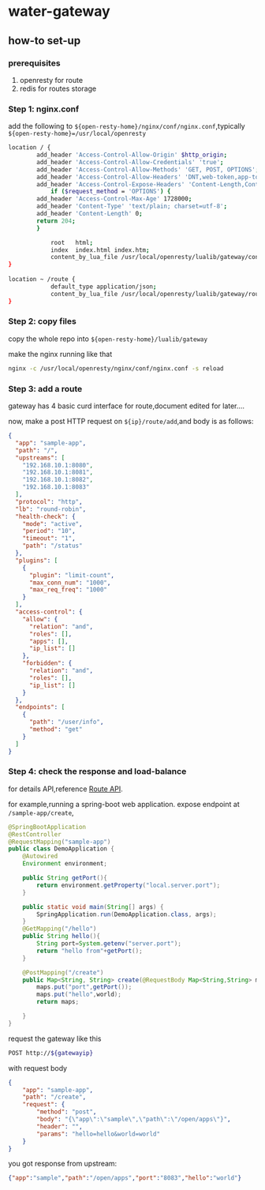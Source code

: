 # water-gateway

## how-to set-up

### prerequisites

1.  openresty for route
2.  redis for routes storage 


###  Step 1: nginx.conf
add the following to `${open-resty-home}/nginx/conf/nginx.conf`,typically `${open-resty-home}=/usr/local/openresty`

```bash
location / {
        add_header 'Access-Control-Allow-Origin' $http_origin;
        add_header 'Access-Control-Allow-Credentials' 'true';
	    add_header 'Access-Control-Allow-Methods' 'GET, POST, OPTIONS';
	    add_header 'Access-Control-Allow-Headers' 'DNT,web-token,app-token,Authorization,Accept,Origin,Keep-Alive,User-Agent,X-Mx-ReqToken,X-Data-Type,X-Auth-Token,X-Requested-With,If-Modified-Since,Cache-Control,Content-Type,Range';
	    add_header 'Access-Control-Expose-Headers' 'Content-Length,Content-Range';
            if ($request_method = 'OPTIONS') {
		add_header 'Access-Control-Max-Age' 1728000;
		add_header 'Content-Type' 'text/plain; charset=utf-8';
		add_header 'Content-Length' 0;
		return 204;
        }

            root   html;
            index  index.html index.htm;
            content_by_lua_file /usr/local/openresty/lualib/gateway/content.lua;
}
 
location ~ /route {
            default_type application/json;
            content_by_lua_file /usr/local/openresty/lualib/gateway/route/route-curd.lua ;
}   
```
###  Step 2: copy files

copy the whole repo into `${open-resty-home}/lualib/gateway`

make the nginx running like that

```bash
nginx -c /usr/local/openresty/nginx/conf/nginx.conf -s reload
```


### Step 3: add a route

gateway has 4 basic curd interface for route,document edited for later....

now, make a post HTTP request on `${ip}/route/add`,and body is as follows:

```json
{
  "app": "sample-app",
  "path": "/",
  "upstreams": [
    "192.168.10.1:8080",
    "192.168.10.1:8081",
    "192.168.10.1:8082",
    "192.168.10.1:8083"
  ],
  "protocol": "http",
  "lb": "round-robin",
  "health-check": {
    "mode": "active",
    "period": "10",
    "timeout": "1",
    "path": "/status"
  },
  "plugins": [
    {
      "plugin": "limit-count",
      "max_conn_num": "1000",
      "max_req_freq": "1000"
    }
  ],
  "access-control": {
    "allow": {
      "relation": "and",
      "roles": [],
      "apps": [],
      "ip_list": []
    },
    "forbidden": {
      "relation": "and",
      "roles": [],
      "ip_list": []
    }
  },
  "endpoints": [
    {
      "path": "/user/info",
      "method": "get"
    }
  ]
}
```
### Step 4: check the response and load-balance

for details API,reference [Route API](doc/route-crud.adoc).

for example,running a spring-boot web application. expose endpoint at `/sample-app/create`,

```java
@SpringBootApplication
@RestController
@RequestMapping("sample-app")
public class DemoApplication {
    @Autowired
    Environment environment;

    public String getPort(){
        return environment.getProperty("local.server.port");
    }

    public static void main(String[] args) {
        SpringApplication.run(DemoApplication.class, args);
    }
    @GetMapping("/hello")
    public String hello(){
        String port=System.getenv("server.port");
        return "hello from"+getPort();
    }

    @PostMapping("/create")
    public Map<String, String> create(@RequestBody Map<String,String> maps,@RequestParam String hello,@RequestParam String world){
        maps.put("port",getPort());
        maps.put("hello",world);
        return maps;

    }
}


```

request the gateway like this

```bash
POST http://${gatewayip}
```
with request body

```json
{
    "app": "sample-app",
    "path": "/create",
    "request": {
        "method": "post",
        "body": "{\"app\":\"sample\",\"path\":\"/open/apps\"}",
        "header": "",
        "params": "hello=hello&world=world"
    }
}
```

you got response from upstream:

```json
{"app":"sample","path":"/open/apps","port":"8083","hello":"world"}
```
